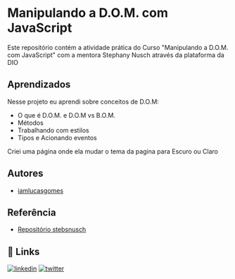 # Manipulando a D.O.M. com JavaScript
Este repositório contém a atividade prática do Curso "Manipulando a D.O.M. com JavaScript" com a mentora Stephany Nusch através da plataforma da DIO
## Aprendizados

Nesse projeto eu aprendi sobre conceitos de D.O.M:

- O que é D.O.M. e D.O.M vs B.O.M.
- Métodos
- Trabalhando com estilos
- Tipos e Acionando eventos

Criei uma página onde ela mudar o tema da pagina para Escuro ou Claro
 




## Autores

 - [iamlucasgomes](https://github.com/iamlucasgomes)


## Referência

 - [Repositório stebsnusch](https://github.com/stebsnusch/basecamp-javascript/tree/main/introducao-ao-javascript/contador)

## 🔗 Links

[![linkedin](https://img.shields.io/badge/linkedin-0A66C2?style=for-the-badge&logo=linkedin&logoColor=white)](https://www.linkedin.com/in/iamlucasgomes/)
[![twitter](https://img.shields.io/badge/twitter-1DA1F2?style=for-the-badge&logo=twitter&logoColor=white)](https://twitter.com/iamlucasgomes)

